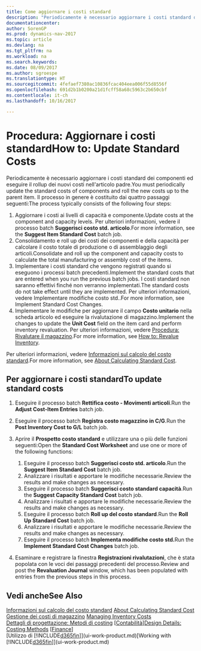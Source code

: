 ```yaml
---
title: Come aggiornare i costi standard
description: "Periodicamente è necessario aggiornare i costi standard dei componenti ed eseguire il rollup dei nuovi costi nell'articolo padre."
documentationcenter: 
author: SorenGP
ms.prod: dynamics-nav-2017
ms.topic: article
ms.devlang: na
ms.tgt_pltfrm: na
ms.workload: na
ms.search.keywords: 
ms.date: 08/09/2017
ms.author: sgroespe
ms.translationtype: HT
ms.sourcegitcommit: 4fefaef7380ac10836fcac404eea006f55d8556f
ms.openlocfilehash: 691d2b1b0200a21d1fcff58a68c5963c2b650cbf
ms.contentlocale: it-ch
ms.lasthandoff: 10/16/2017

---
```

# <a name="how-to-update-standard-costs"></a><span data-ttu-id="1d71e-103">Procedura: Aggiornare i costi standard</span><span class="sxs-lookup"><span data-stu-id="1d71e-103">How to: Update Standard Costs</span></span>
<span data-ttu-id="1d71e-104">Periodicamente è necessario aggiornare i costi standard dei componenti ed eseguire il rollup dei nuovi costi nell'articolo padre.</span><span class="sxs-lookup"><span data-stu-id="1d71e-104">You must periodically update the standard costs of components and roll the new costs up to the parent item.</span></span> <span data-ttu-id="1d71e-105">Il processo in genere è costituito dai quattro passaggi seguenti:</span><span class="sxs-lookup"><span data-stu-id="1d71e-105">The process typically consists of the following four steps:</span></span>  

1.  <span data-ttu-id="1d71e-106">Aggiornare i costi ai livelli di capacità e componente.</span><span class="sxs-lookup"><span data-stu-id="1d71e-106">Update costs at the component and capacity levels.</span></span> <span data-ttu-id="1d71e-107">Per ulteriori informazioni, vedere il processo batch **Suggerisci costo std. articolo**.</span><span class="sxs-lookup"><span data-stu-id="1d71e-107">For more information, see the **Suggest Item Standard Cost** batch job.</span></span>  
2.  <span data-ttu-id="1d71e-108">Consolidamento e roll up dei costi dei componenti e della capacità per calcolare il costo totale di produzione o di assemblaggio degli articoli.</span><span class="sxs-lookup"><span data-stu-id="1d71e-108">Consolidate and roll up the component and capacity costs to calculate the total manufacturing or assembly cost of the items.</span></span>  
3.  <span data-ttu-id="1d71e-109">Implementare i costi standard che vengono registrati quando si eseguono i processi batch precedenti.</span><span class="sxs-lookup"><span data-stu-id="1d71e-109">Implement the standard costs that are entered when you run the previous batch jobs.</span></span> <span data-ttu-id="1d71e-110">I costi standard non saranno effettivi finché non verranno implementati.</span><span class="sxs-lookup"><span data-stu-id="1d71e-110">The standard costs do not take effect until they are implemented.</span></span> <span data-ttu-id="1d71e-111">Per ulteriori informazioni, vedere Implementare modifiche costo std..</span><span class="sxs-lookup"><span data-stu-id="1d71e-111">For more information, see Implement Standard Cost Changes.</span></span>  
4.  <span data-ttu-id="1d71e-112">Implementare le modifiche per aggiornare il campo **Costo unitario** nella scheda articolo ed eseguire la rivalutazione di magazzino.</span><span class="sxs-lookup"><span data-stu-id="1d71e-112">Implement the changes to update the **Unit Cost** field on the item card and perform inventory revaluation.</span></span> <span data-ttu-id="1d71e-113">Per ulteriori informazioni, vedere [Procedura: Rivalutare il magazzino](inventory-how-revalue-inventory.md).</span><span class="sxs-lookup"><span data-stu-id="1d71e-113">For more information, see [How to: Revalue Inventory](inventory-how-revalue-inventory.md).</span></span>  

<span data-ttu-id="1d71e-114">Per ulteriori informazioni, vedere [Informazioni sul calcolo del costo standard](finance-about-calculating-standard-cost.md).</span><span class="sxs-lookup"><span data-stu-id="1d71e-114">For more information, see [About Calculating Standard Cost](finance-about-calculating-standard-cost.md).</span></span>  
## <a name="to-update-standard-costs"></a><span data-ttu-id="1d71e-115">Per aggiornare i costi standard</span><span class="sxs-lookup"><span data-stu-id="1d71e-115">To update standard costs</span></span>  
1.  <span data-ttu-id="1d71e-116">Eseguire il processo batch **Rettifica costo - Movimenti articoli**.</span><span class="sxs-lookup"><span data-stu-id="1d71e-116">Run the **Adjust Cost-Item Entries** batch job.</span></span>  
2.  <span data-ttu-id="1d71e-117">Eseguire il processo batch **Registra costo magazzino in C/G**.</span><span class="sxs-lookup"><span data-stu-id="1d71e-117">Run the **Post Inventory Cost to G/L** batch job.</span></span>  
3.  <span data-ttu-id="1d71e-118">Aprire il **Prospetto costo standard** e utilizzare una o più delle funzioni seguenti:</span><span class="sxs-lookup"><span data-stu-id="1d71e-118">Open the **Standard Cost Worksheet** and use one or more of the following functions:</span></span>  

    1.  <span data-ttu-id="1d71e-119">Eseguire il processo batch **Suggerisci costo std. articolo**.</span><span class="sxs-lookup"><span data-stu-id="1d71e-119">Run the **Suggest Item Standard Cost** batch job.</span></span>  
    2.  <span data-ttu-id="1d71e-120">Analizzare i risultati e apportare le modifiche necessarie.</span><span class="sxs-lookup"><span data-stu-id="1d71e-120">Review the results and make changes as necessary.</span></span>  
    3.  <span data-ttu-id="1d71e-121">Eseguire il processo batch **Suggerisci costo standard capacità**.</span><span class="sxs-lookup"><span data-stu-id="1d71e-121">Run the **Suggest Capacity Standard Cost** batch job.</span></span>  
    4.  <span data-ttu-id="1d71e-122">Analizzare i risultati e apportare le modifiche necessarie.</span><span class="sxs-lookup"><span data-stu-id="1d71e-122">Review the results and make changes as necessary.</span></span>
    5. <span data-ttu-id="1d71e-123">Eseguire il processo batch **Roll up del costo standard**.</span><span class="sxs-lookup"><span data-stu-id="1d71e-123">Run the **Roll Up Standard Cost** batch job.</span></span>
    6.  <span data-ttu-id="1d71e-124">Analizzare i risultati e apportare le modifiche necessarie.</span><span class="sxs-lookup"><span data-stu-id="1d71e-124">Review the results and make changes as necessary.</span></span>
    7.  <span data-ttu-id="1d71e-125">Eseguire il processo batch **Implementa modifiche costo std.**</span><span class="sxs-lookup"><span data-stu-id="1d71e-125">Run the **Implement Standard Cost Changes** batch job.</span></span>  
4.  <span data-ttu-id="1d71e-126">Esaminare e registrare la finestra **Registrazioni rivalutazioni**, che è stata popolata con le voci dei passaggi precedenti del processo.</span><span class="sxs-lookup"><span data-stu-id="1d71e-126">Review and post the **Revaluation Journal** window, which has been populated with entries from the previous steps in this process.</span></span>  

## <a name="see-also"></a><span data-ttu-id="1d71e-127">Vedi anche</span><span class="sxs-lookup"><span data-stu-id="1d71e-127">See Also</span></span>  
 <span data-ttu-id="1d71e-128">[Informazioni sul calcolo del costo standard](finance-about-calculating-standard-cost.md) </span><span class="sxs-lookup"><span data-stu-id="1d71e-128">[About Calculating Standard Cost](finance-about-calculating-standard-cost.md) </span></span>  
 <span data-ttu-id="1d71e-129">[Gestione dei costi di magazzino](finance-manage-inventory-costs.md) </span><span class="sxs-lookup"><span data-stu-id="1d71e-129">[Managing Inventory Costs](finance-manage-inventory-costs.md) </span></span>  
 <span data-ttu-id="1d71e-130">[Dettagli di progettazione: Metodi di costing](design-details-costing-methods.md) [[Contabilità](finance.md)]</span><span class="sxs-lookup"><span data-stu-id="1d71e-130">[Design Details: Costing Methods](design-details-costing-methods.md) [[Finance](finance.md)]</span></span>  
 <span data-ttu-id="1d71e-131">[Utilizzo di [!INCLUDE[d365fin](includes/d365fin_md.md)]](ui-work-product.md)</span><span class="sxs-lookup"><span data-stu-id="1d71e-131">[Working with [!INCLUDE[d365fin](includes/d365fin_md.md)]](ui-work-product.md)</span></span>  

